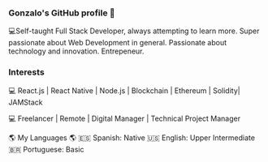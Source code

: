 ### Gonzalo's GitHub profile 👋
  💻Self-taught Full Stack Developer, always attempting to learn more. Super passionate about Web Development in general. Passionate about technology and innovation. Entrepeneur.
  
 ### Interests
 💻 React.js | React Native | Node.js | Blockchain | Ethereum | Solidity| JAMStack 
 
 💻 Freelancer | Remote | Digital Manager | Technical Project Manager
 
 
 🌎 My Languages 🌎
 🇪🇸 Spanish: Native
 🇺🇸 English: Upper Intermediate
 🇧🇷 Portuguese: Basic

<!--
**carranzagonzalo/carranzagonzalo** is a ✨ _special_ ✨ repository because its `README.md` (this file) appears on your GitHub profile.

Here are some ideas to get you started:

- 🔭 I’m currently working on ...
- 🌱 I’m currently learning ...
- 👯 I’m looking to collaborate on ...
- 🤔 I’m looking for help with ...
- 💬 Ask me about ...
- 📫 How to reach me: ...
- 😄 Pronouns: ...
- ⚡ Fun fact: ...
-->
